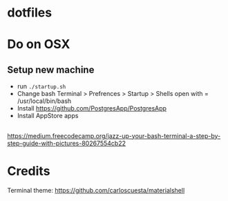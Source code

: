 dotfiles
========

# Do on OSX

## Setup new machine

* run `./startup.sh`
* Change bash Terminal > Prefrences > Startup > Shells open with = /usr/local/bin/bash
* Install https://github.com/PostgresApp/PostgresApp
* Install AppStore apps

##
https://medium.freecodecamp.org/jazz-up-your-bash-terminal-a-step-by-step-guide-with-pictures-80267554cb22

# Credits
Terminal theme: https://github.com/carloscuesta/materialshell
